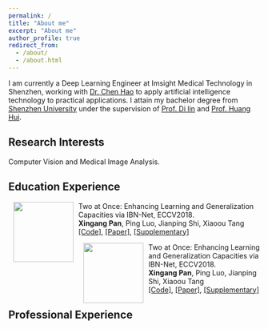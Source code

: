 ```yaml
---
permalink: /
title: "About me"
excerpt: "About me"
author_profile: true
redirect_from:
  - /about/
  - /about.html
---
```

I am currently a Deep Learning Engineer at Imsight Medical Technology in Shenzhen, working with [Dr. Chen Hao](http://appsrv.cse.cuhk.edu.hk/~hchen/) to apply artificial intelligence technology to practical applications.
I attain my bachelor degree from [Shenzhen University](https://www.szu.edu.cn/) under the supervision of [Prof. Di lin](http://vcc.szu.edu.cn/Di_Lin/) and [Prof. Huang Hui](http://vcc.szu.edu.cn/~huihuang).

## Research Interests
Computer Vision and Medical Image Analysis.

<h2 id="Education-Experience">Education Experience</h2>
<dl><dt><img align="left" width="120" height="120" hspace="10" src="../images/bio-photo.jpg"><dt>
<dt> Two at Once: Enhancing Learning and Generalization Capacities via IBN-Net, ECCV2018.</dt>
<dd><strong>Xingang Pan</strong>, Ping Luo, Jianping Shi, Xiaoou Tang</dd><dd><a href="https://github.com/XingangPan/IBN-Net">[Code]</a>, <a href="https://arxiv.org/abs/1807.09441">[Paper]</a>, <a href="https://xingangpan.github.io/files/IBNNet-sup.pdf">[Supplementary]</a></dd>

<dl><dt><img align="left" width="120" height="120" hspace="10" src="../images/bio-photo.jpg"><dt>
<dt> Two at Once: Enhancing Learning and Generalization Capacities via IBN-Net, ECCV2018.</dt>
<dd><strong>Xingang Pan</strong>, Ping Luo, Jianping Shi, Xiaoou Tang</dd><dd><a href="https://github.com/XingangPan/IBN-Net">[Code]</a>, <a href="https://arxiv.org/abs/1807.09441">[Paper]</a>, <a href="https://xingangpan.github.io/files/IBNNet-sup.pdf">[Supplementary]</a></dd>

<h2 id="professional-experience">Professional Experience</h2>
